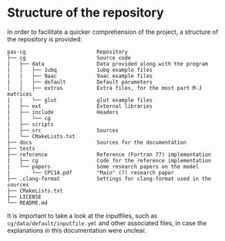 # Structure of the repository

In order to facilitate a quicker comprehension of the project, a structure of
the repository is provided:

```
pas-cg                       Repository
├── cg                       Source code
|   ├── data                 Data provided along with the program
|   |   ├── 1ubq             1ubq example files
|   |   ├── 9aac             9aac example files
|   |   ├── default          Default parameters
|   |   ├── extras           Extra files, for the most part M-J matrices
|   |   └── glut             glut example files
|   ├── ext                  External libraries
|   ├── include              Headers
|   |   └── cg
|   ├── scripts
|   ├── src                  Sources
|   └── CMakeLists.txt
├── docs                     Sources for the documentation
├── tests
├── reference                Reference (Fortran 77) implementation
|   ├── cg                   Code for the reference implementation
|   └── papers               Some research papers on the model
|       └── CPC14.pdf        "Main" (?) research paper
├── .clang-format            Settings for clang-format used in the sources
├── CMakeLists.txt
├── LICENSE
└── README.md
```

It is important to take a look at the inputfiles, such
as `cg/data/default/inputfile.yml` and other associated files, in case the
explanations in this documentation were unclear. 